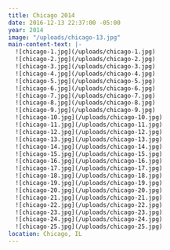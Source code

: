 ```yaml
---
title: Chicago 2014
date: 2016-12-13 22:37:00 -05:00
year: 2014
image: "/uploads/chicago-13.jpg"
main-content-text: |-
  ![chicago-1.jpg](/uploads/chicago-1.jpg)
  ![chicago-2.jpg](/uploads/chicago-2.jpg)
  ![chicago-3.jpg](/uploads/chicago-3.jpg)
  ![chicago-4.jpg](/uploads/chicago-4.jpg)
  ![chicago-5.jpg](/uploads/chicago-5.jpg)
  ![chicago-6.jpg](/uploads/chicago-6.jpg)
  ![chicago-7.jpg](/uploads/chicago-7.jpg)
  ![chicago-8.jpg](/uploads/chicago-8.jpg)
  ![chicago-9.jpg](/uploads/chicago-9.jpg)
  ![chicago-10.jpg](/uploads/chicago-10.jpg)
  ![chicago-11.jpg](/uploads/chicago-11.jpg)
  ![chicago-12.jpg](/uploads/chicago-12.jpg)
  ![chicago-13.jpg](/uploads/chicago-13.jpg)
  ![chicago-14.jpg](/uploads/chicago-14.jpg)
  ![chicago-15.jpg](/uploads/chicago-15.jpg)
  ![chicago-16.jpg](/uploads/chicago-16.jpg)
  ![chicago-17.jpg](/uploads/chicago-17.jpg)
  ![chicago-18.jpg](/uploads/chicago-18.jpg)
  ![chicago-19.jpg](/uploads/chicago-19.jpg)
  ![chicago-20.jpg](/uploads/chicago-20.jpg)
  ![chicago-21.jpg](/uploads/chicago-21.jpg)
  ![chicago-22.jpg](/uploads/chicago-22.jpg)
  ![chicago-23.jpg](/uploads/chicago-23.jpg)
  ![chicago-24.jpg](/uploads/chicago-24.jpg)
  ![chicago-25.jpg](/uploads/chicago-25.jpg)
location: Chicago, IL
---
```


